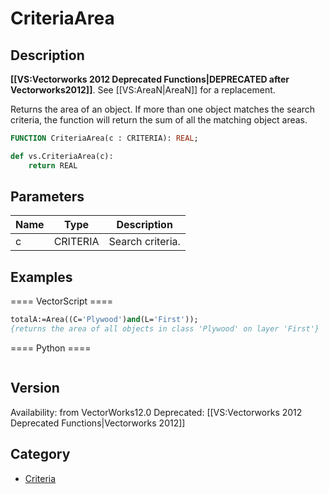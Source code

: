 # CriteriaArea

## Description
<b>[[VS:Vectorworks 2012 Deprecated Functions|DEPRECATED after Vectorworks2012]]</b>. See [[VS:AreaN|AreaN]] for a replacement.

Returns the area of an object. If more than one object matches the search criteria, the function will return the sum of all the matching object areas.

```pascal
FUNCTION CriteriaArea(c : CRITERIA): REAL;
```

```python
def vs.CriteriaArea(c):
    return REAL
```

## Parameters
|Name|Type|Description|
|---|---|---|
|c|CRITERIA|Search criteria.|

## Examples
==== VectorScript ====
```pascal
totalA:=Area((C='Plywood')and(L='First'));
{returns the area of all objects in class 'Plywood' on layer 'First'}
```
==== Python ====
```python

```

## Version
Availability: from VectorWorks12.0
Deprecated: [[VS:Vectorworks 2012 Deprecated Functions|Vectorworks 2012]]

## Category
* [Criteria](../Categories/Criteria.md)
